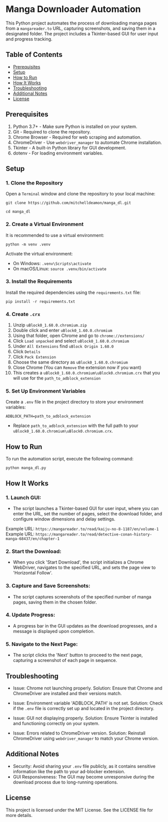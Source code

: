 # Manga Downloader Automation

This Python project automates the process of downloading manga pages
from a `mangareader.to` URL, capturing screenshots, and saving them in a designated
folder. The project includes a Tkinter-based GUI for user input and progress tracking.

## Table of Contents

- [Prerequisites](#prerequisites)
- [Setup](#setup)
- [How to Run](#how-to-run)
- [How It Works](#how-it-works)
- [Troubleshooting](#troubleshooting)
- [Additional Notes](#additional-notes)
- [License](#license)

## Prerequisites

1. Python 3.7+ - Make sure Python is installed on your system.
2. Git - Required to clone the repository.
3. Chrome Browser - Required for web scraping and automation.
4. ChromeDriver - Use `webdriver_manager` to automate Chrome installation.
5. Tkinter - A built-in Python library for GUI development.
6. dotenv - For loading environment variables.

## Setup

### 1. Clone the Repository

Open a `Terminal` window and clone the repository to your local machine:

`git clone https://github.com/mitchelldeamon/manga_dl.git`

`cd manga_dl`

### 2. Create a Virtual Environment

It is recommended to use a virtual environment:

`python -m venv .venv`

Activate the virtual environment:

- On Windows: `.venv\Scripts\activate`
- On macOS/Linux: `source .venv/bin/activate`

### 3. Install the Requirements

Install the required dependencies using the `requirements.txt` file:

`pip install -r requirements.txt`

### 4. Create `.crx`

1. Unzip `uBlock0_1.60.0.chromium.zip`
2. Double click and enter `uBlock0_1.60.0.chromium`
3. Using that folder, open Chrome and go to `chrome://extensions/`
4. Click `Load unpacked` and select `uBlock0_1.60.0.chromium`
5. Under `All Extensions` find `uBlock Origin 1.60.0`
6. Click `Details`
7. Click `Pack Extension`
8. Choose the same directory as `uBlock0_1.60.0.chromium`
9. Close Chrome (You can `Remove` the extension now if you want)
10. This creates a `uBlock0_1.60.0.chromium\uBlock0.chromium.crx` that you will use for the `path_to_adblock_extension`

### 5. Set Up Environment Variables

Create a `.env` file in the project directory to store your environment variables:

`ADBLOCK_PATH=path_to_adblock_extension`

- Replace `path_to_adblock_extension` with the full path to your `uBlock0_1.60.0.chromium\uBlock0.chromium.crx`.

## How to Run

To run the automation script, execute the following command:

`python manga_dl.py`

## How It Works

### 1. Launch GUI:

- The script launches a Tkinter-based GUI for user input, where you can enter the URL, set the number of pages, select the download folder, and configure window dimensions and delay settings.

Example URL: `https://mangareader.to/read/kaiju-no-8-1187/en/volume-1`
Example URL: `https://mangareader.to/read/detective-conan-history-manga-68437/en/chapter-1`

### 2. Start the Download:

- When you click 'Start Download', the script initializes a Chrome WebDriver, navigates to the specified URL, and sets the page view to 'Horizontal Follow'.

### 3. Capture and Save Screenshots:

- The script captures screenshots of the specified number of manga pages, saving them in the chosen folder.

### 4. Update Progress:

- A progress bar in the GUI updates as the download progresses, and a message is displayed upon completion.

### 5. Navigate to the Next Page:

- The script clicks the 'Next' button to proceed to the next page, capturing a screenshot of each page in sequence.

## Troubleshooting

- Issue: Chrome not launching properly.
  Solution: Ensure that Chrome and ChromeDriver are installed and their versions match.

- Issue: Environment variable 'ADBLOCK_PATH' is not set.
  Solution: Check if the `.env` file is correctly set up and located in the project directory.

- Issue: GUI not displaying properly.
  Solution: Ensure Tkinter is installed and functioning correctly on your system.

- Issue: Errors related to ChromeDriver version.
  Solution: Reinstall ChromeDriver using `webdriver_manager` to match your Chrome version.

## Additional Notes

- Security: Avoid sharing your `.env` file publicly, as it contains sensitive information like the path to your ad-blocker extension.
- GUI Responsiveness: The GUI may become unresponsive during the download process due to long-running operations.

## License

This project is licensed under the MIT License. See the LICENSE file for more details.
